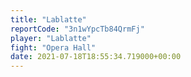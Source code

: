 ```yaml
---
title: "Lablatte"
reportCode: "3n1wYpcTb84QrmFj"
player: "Lablatte"
fight: "Opera Hall"
date: 2021-07-18T18:55:34.719000+00:00
---
```

